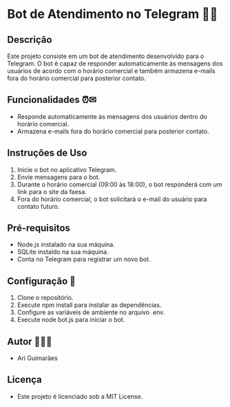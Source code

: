 # Bot de Atendimento no Telegram 🤖📱

## Descrição
Este projeto consiste em um bot de atendimento desenvolvido para o Telegram. O bot é capaz de responder automaticamente às mensagens dos usuários de acordo com o horário comercial e também armazena e-mails fora do horário comercial para posterior contato.

## Funcionalidades ⏰✉
- Responde automaticamente às mensagens dos usuários dentro do horário comercial. 
- Armazena e-mails fora do horário comercial para posterior contato. 

## Instruções de Uso
1. Inicie o bot no aplicativo Telegram.
2. Envie mensagens para o bot.
3. Durante o horário comercial (09:00 às 18:00), o bot responderá com um link para o site da faesa.
4. Fora do horário comercial, o bot solicitará o e-mail do usuário para contato futuro.

## Pré-requisitos
- Node.js instalado na sua máquina.
- SQLite instaldo na sua máquina.
- Conta no Telegram para registrar um novo bot.

## Configuração 🔧
1. Clone o repositório.
2. Execute npm install para instalar as dependências.
3. Configure as variáveis de ambiente no arquivo .env.
4. Execute node bot.js para iniciar o bot.

## Autor 👨🏿‍💻
- Ari Guimarães

## Licença
- Este projeto é licenciado sob a MIT License.
